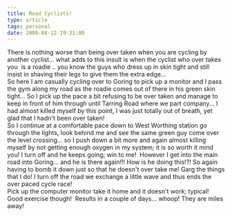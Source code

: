 ```yaml
---
title: Road Cyclists!
type: article
tags: personal
date: 2008-08-12 19:31:00
---
```


<div>There is nothing worse than being over taken when you are cycling by another cyclist... what adds to this insult is when the cyclist who over takes you&nbsp; is a roadie .. you know the guys who dress up in skin tight and still insist in shaving their legs to give them the extra edge...</div><div></div><div>So here I am casually cycling over to Goring to pick up a monitor and I pass the gym along my road as the roadie comes out of there in his green skin tight... So I pick up the pace a bit refusing to be over taken and manage to keep in front of him through until Tarring Road where we part company... I had almost killed myself by this point, I was just totally out of breath, yet glad that I hadn't been over taken!</div><div></div><div>So I continue at a comfortable pace down to West Worthing station go through the lights, look behind me and see the same green guy come over the level crossing... so I push down a bit more and again almost killing myself by not getting enough oxygen in my system; it is so worth it mind you! I turn off and he keeps going; win to me!&nbsp; However I get into the main road into Goring... and he is there again!!! How is he doing this!?! So again having to bomb it down just so that he doesn't over take me! Garg the things that I do! I turn off the road we exchange a little wave and thus ends the over paced cycle race!</div><div></div><div>Pick up the computer monitor take it home and it doesn't work; typical! Good exercise though!&nbsp; Results in a couple of days... whoop! They are miles away!</div>
